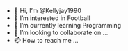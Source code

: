 - 👋 Hi, I’m @Kellyjay1990
- 👀 I’m interested in Football
- 🌱 I’m currently learning Programming
- 💞️ I’m looking to collaborate on ...
- 📫 How to reach me ...

<!---
Kellyjay1990/Kellyjay1990 is a ✨ special ✨ repository because its `README.md` (this file) appears on your GitHub profile.
You can click the Preview link to take a look at your changes.
--->
